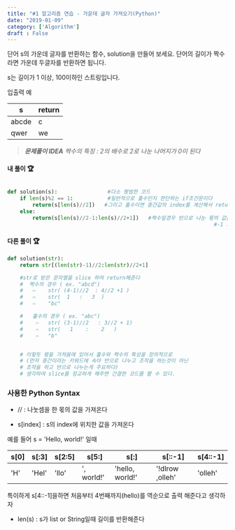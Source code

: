 ```yaml
---
title: "#1 알고리즘 연습 - 가운데 글자 가져오기(Python)"
date: "2019-01-09"
category: ['Algorithm']
draft : False
---
```




단어 s의 가운데 글자를 반환하는 함수, solution을 만들어 보세요. 단어의 길이가 짝수라면 가운데 두글자를 반환하면 됩니다.

s는 길이가 1 이상, 100이하인 스트링입니다.

입출력 예

|s|	return|
|-|-------|
|abcde|	c |
|qwer|	we|


> _**문제풀이 IDEA**_
> _짝수의 특징 : 2의 배수로 2로 나눈 나머지가 0이 된다_


#### 내 풀이 🏆

```python

def solution(s):                #다소 평범한 코드
    if len(s)%2 == 1:           #일반적으로 홀수인지 판단하는 if조건문이다
        return(s[len(s)//2])   #그리고 홀수이면 중간값의 index를 계산해서 return해준다
    else:
        return(s[len(s)//2-1:len(s)//2+1])   #짝수일경우 반으로 나눈 몫의 값을 기준으로
                                                                  #-1 과 +1을 하여 충분한 slice범위를 가져온다

```


#### 다른 풀이 🏆



```python
def solution(str):   
    return str[(len(str)-1)//2:len(str)//2+1] 

    #str로 받은 문자열을 slice 하여 return해준다
    #  짝수의 경우 ( ex. "abcd")
    #   ⇨    str( (4-1)//2  : 4//2 +1 )
    #   ⇨    str(  1   :   3  )
    #   ⇨    "bc"

    #   홀수의 경우 ( ex. "abc")
    #    ⇨   str( (3-1)//2   : 3//2 + 1)
    #    ⇨   str(   1    :    2   )
    #    ⇨   "b"


    # 이렇듯 몫을 가져옴에 있어서 홀수와 짝수의 특성을 창의적으로 
    # (먼저 중간이라는 키워드에 속아 반으로 나누고 조작을 하는것이 아닌
    # 조작을 하고 반으로 나누는게 주요하다)
    # 생각하여 slice를 정교하게 해주면 간결한 코드를 짤 수 있다.
```

### 사용한 Python Syntax

* // : 나눗셈을 한 몫의 값을 가져온다

* s[index] : s의 index에 위치한 값을 가져온다

예를 들어 s = 'Hello, world!' 일때

|s[0]|s[:3]|s[2:5]|s[5:]|s[:]|s[::-1]|s[4::-1]
|-|-|--|--|---|---|---|
|'H'|'Hel'|'llo'|', world!'|'hello, world!'|'!dlrow ,olleh'|'olleh'



















특이하게 s[4::-1]을하면
처음부터 4번째까지(hello)를 역순으로 출력 해준다고 생각하자

* len(s) : s가 list or String일때 길이를 반환해준다
